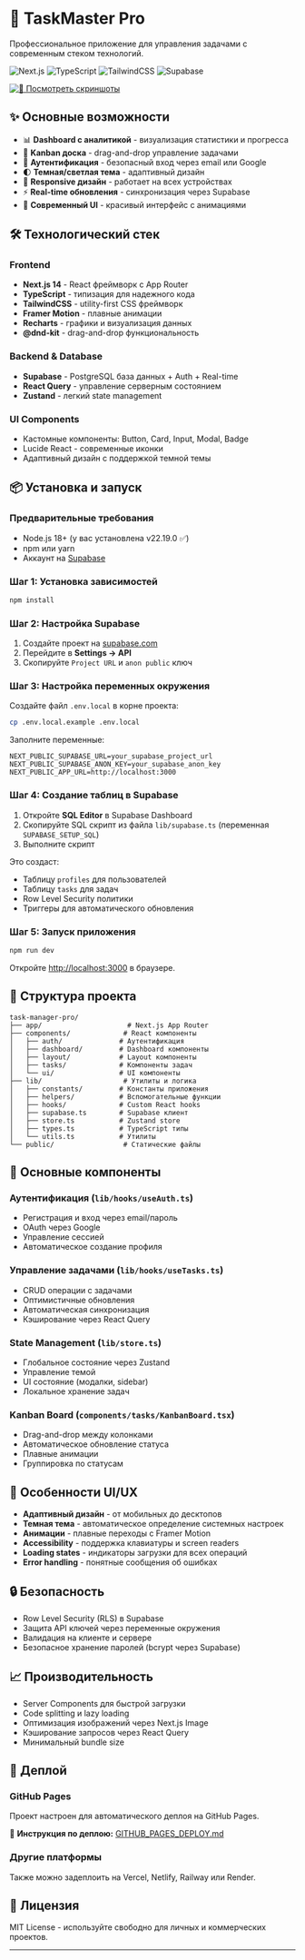 # 🚀 TaskMaster Pro

Профессиональное приложение для управления задачами с современным стеком технологий.

![Next.js](https://img.shields.io/badge/Next.js-14-black)
![TypeScript](https://img.shields.io/badge/TypeScript-5.4-blue)
![TailwindCSS](https://img.shields.io/badge/TailwindCSS-3.4-38bdf8)
![Supabase](https://img.shields.io/badge/Supabase-Latest-3ecf8e)

[![📸 Посмотреть скриншоты](https://img.shields.io/badge/📸_Скриншоты_приложения-FF6B6B?style=for-the-badge&logo=image&logoColor=white)](https://imgur.com/a/3MY3dTp)

## ✨ Основные возможности

- 📊 **Dashboard с аналитикой** - визуализация статистики и прогресса
- 🎯 **Kanban доска** - drag-and-drop управление задачами
- 🔐 **Аутентификация** - безопасный вход через email или Google
- 🌓 **Темная/светлая тема** - адаптивный дизайн
- 📱 **Responsive дизайн** - работает на всех устройствах
- ⚡ **Real-time обновления** - синхронизация через Supabase
- 🎨 **Современный UI** - красивый интерфейс с анимациями

## 🛠️ Технологический стек

### Frontend
- **Next.js 14** - React фреймворк с App Router
- **TypeScript** - типизация для надежного кода
- **TailwindCSS** - utility-first CSS фреймворк
- **Framer Motion** - плавные анимации
- **Recharts** - графики и визуализация данных
- **@dnd-kit** - drag-and-drop функциональность

### Backend & Database
- **Supabase** - PostgreSQL база данных + Auth + Real-time
- **React Query** - управление серверным состоянием
- **Zustand** - легкий state management

### UI Components
- Кастомные компоненты: Button, Card, Input, Modal, Badge
- Lucide React - современные иконки
- Адаптивный дизайн с поддержкой темной темы

## 📦 Установка и запуск

### Предварительные требования

- Node.js 18+ (у вас установлена v22.19.0 ✅)
- npm или yarn
- Аккаунт на [Supabase](https://supabase.com)

### Шаг 1: Установка зависимостей

```bash
npm install
```

### Шаг 2: Настройка Supabase

1. Создайте проект на [supabase.com](https://supabase.com)
2. Перейдите в **Settings → API**
3. Скопируйте `Project URL` и `anon public` ключ

### Шаг 3: Настройка переменных окружения

Создайте файл `.env.local` в корне проекта:

```bash
cp .env.local.example .env.local
```

Заполните переменные:

```env
NEXT_PUBLIC_SUPABASE_URL=your_supabase_project_url
NEXT_PUBLIC_SUPABASE_ANON_KEY=your_supabase_anon_key
NEXT_PUBLIC_APP_URL=http://localhost:3000
```

### Шаг 4: Создание таблиц в Supabase

1. Откройте **SQL Editor** в Supabase Dashboard
2. Скопируйте SQL скрипт из файла `lib/supabase.ts` (переменная `SUPABASE_SETUP_SQL`)
3. Выполните скрипт

Это создаст:
- Таблицу `profiles` для пользователей
- Таблицу `tasks` для задач
- Row Level Security политики
- Триггеры для автоматического обновления

### Шаг 5: Запуск приложения

```bash
npm run dev
```

Откройте [http://localhost:3000](http://localhost:3000) в браузере.

## 📁 Структура проекта

```
task-manager-pro/
├── app/                     # Next.js App Router
├── components/             # React компоненты
│   ├── auth/              # Аутентификация
│   ├── dashboard/         # Dashboard компоненты
│   ├── layout/            # Layout компоненты
│   ├── tasks/             # Компоненты задач
│   └── ui/                # UI компоненты
├── lib/                    # Утилиты и логика
│   ├── constants/         # Константы приложения
│   ├── helpers/           # Вспомогательные функции
│   ├── hooks/             # Custom React hooks
│   ├── supabase.ts        # Supabase клиент
│   ├── store.ts           # Zustand store
│   ├── types.ts           # TypeScript типы
│   └── utils.ts           # Утилиты
└── public/                 # Статические файлы
```

## 🎯 Основные компоненты

### Аутентификация (`lib/hooks/useAuth.ts`)
- Регистрация и вход через email/пароль
- OAuth через Google
- Управление сессией
- Автоматическое создание профиля

### Управление задачами (`lib/hooks/useTasks.ts`)
- CRUD операции с задачами
- Оптимистичные обновления
- Автоматическая синхронизация
- Кэширование через React Query

### State Management (`lib/store.ts`)
- Глобальное состояние через Zustand
- Управление темой
- UI состояние (модалки, sidebar)
- Локальное хранение задач

### Kanban Board (`components/tasks/KanbanBoard.tsx`)
- Drag-and-drop между колонками
- Автоматическое обновление статуса
- Плавные анимации
- Группировка по статусам

## 🎨 Особенности UI/UX

- **Адаптивный дизайн** - от мобильных до десктопов
- **Темная тема** - автоматическое определение системных настроек
- **Анимации** - плавные переходы с Framer Motion
- **Accessibility** - поддержка клавиатуры и screen readers
- **Loading states** - индикаторы загрузки для всех операций
- **Error handling** - понятные сообщения об ошибках

## 🔒 Безопасность

- Row Level Security (RLS) в Supabase
- Защита API ключей через переменные окружения
- Валидация на клиенте и сервере
- Безопасное хранение паролей (bcrypt через Supabase)

## 📈 Производительность

- Server Components для быстрой загрузки
- Code splitting и lazy loading
- Оптимизация изображений через Next.js Image
- Кэширование запросов через React Query
- Минимальный bundle size

## 🚀 Деплой

### GitHub Pages

Проект настроен для автоматического деплоя на GitHub Pages.

📖 **Инструкция по деплою:** [GITHUB_PAGES_DEPLOY.md](./GITHUB_PAGES_DEPLOY.md)

### Другие платформы

Также можно задеплоить на Vercel, Netlify, Railway или Render.

## 📝 Лицензия

MIT License - используйте свободно для личных и коммерческих проектов.

---
